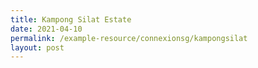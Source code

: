 ```yaml
---
title: Kampong Silat Estate
date: 2021-04-10
permalink: /example-resource/connexionsg/kampongsilat
layout: post
---
```

